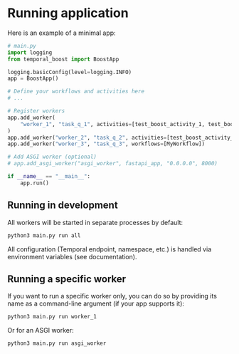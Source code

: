 # Running application

Here is an example of a minimal app:

```python
# main.py
import logging
from temporal_boost import BoostApp

logging.basicConfig(level=logging.INFO)
app = BoostApp()

# Define your workflows and activities here
# ...

# Register workers
app.add_worker(
    "worker_1", "task_q_1", activities=[test_boost_activity_1, test_boost_activity_3],
)
app.add_worker("worker_2", "task_q_2", activities=[test_boost_activity_2])
app.add_worker("worker_3", "task_q_3", workflows=[MyWorkflow])

# Add ASGI worker (optional)
# app.add_asgi_worker("asgi_worker", fastapi_app, "0.0.0.0", 8000)

if __name__ == "__main__":
    app.run()
```

## Running in development

All workers will be started in separate processes by default:

```bash
python3 main.py run all
```

All configuration (Temporal endpoint, namespace, etc.) is handled via environment variables (see documentation).

## Running a specific worker

If you want to run a specific worker only, you can do so by providing its name as a command-line argument (if your app supports it):

```bash
python3 main.py run worker_1
```

Or for an ASGI worker:

```bash
python3 main.py run asgi_worker
```
